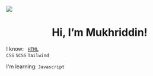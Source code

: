 ![](https://komarev.com/ghpvc/?username=absattarovdev&color=02fa44)

<h1 align="center"> Hi, I’m Mukhriddin! </h1>

I know: 
<code> [HTML](https://vecta.io/symbols/25/web-technologies/37/html5) </code> `CSS` `SCSS` `Tailwind`

I'm learning: `Javascript`
